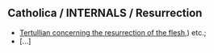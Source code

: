 ## Catholica / INTERNALS / Resurrection
* [Tertullian concerning the resurrection of the flesh,](https://archive.org/details/tertullianconcer00tertuoft/page/n5)) etc.;
* [...]
